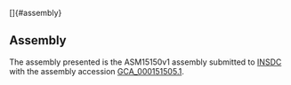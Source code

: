 []{#assembly}

Assembly
--------

The assembly presented is the ASM15150v1 assembly submitted to
[INSDC](http://www.insdc.org) with the assembly accession
[GCA\_000151505.1](http://www.ebi.ac.uk/ena/data/view/GCA_000151505.1).
